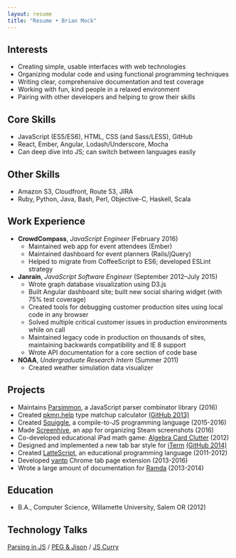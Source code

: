```yaml
---
layout: resume
title: "Resume • Brian Mock"
---
```


## Interests

- Creating simple, usable interfaces with web technologies
- Organizing modular code and using functional programming techniques
- Writing clear, comprehensive documentation and test coverage
- Working with fun, kind people in a relaxed environment
- Pairing with other developers and helping to grow their skills

## Core Skills

- JavaScript (ES5/ES6), HTML, CSS (and Sass/LESS), GitHub
- React, Ember, Angular, Lodash/Underscore, Mocha
- Can deep dive into JS; can switch between languages easily

## Other Skills

- Amazon S3, Cloudfront, Route 53, JIRA
- Ruby, Python, Java, Bash, Perl, Objective-C, Haskell, Scala

## Work Experience

- **CrowdCompass**, *JavaScript Engineer* (February 2016)
    - Maintained web app for event attendees (Ember)
    - Maintained dashboard for event planners (Rails/jQuery)
    - Helped to migrate from CoffeeScript to ES6; developed ESLint strategy
- **Janrain**, *JavaScript Software Engineer* (September 2012–July 2015)
    - Wrote graph database visualization using D3.js
    - Built Angular dashboard site; built new social sharing widget (with 75% test coverage)
    - Created tools for debugging customer production sites using local code in any browser
    - Solved multiple critical customer issues in production environments while on call
    - Maintained legacy code in production on thousands of sites, maintaining backwards compatibility and IE 8 support
    - Wrote API documentation for a core section of code base
- **NOAA**, *Undergraduate Research Intern* (Summer 2011)
    - Created weather simulation data visualizer

## Projects

- Maintains [Parsimmon](https://github.com/jneen/parsimmon/), a JavaScript parser combinator library (2016)
- Created [pkmn.help](https://pkmn.help) type matchup calculator [(GitHub 2013)](https://github.com/wavebeem/pkmn-type-calc)
- Created [Squiggle](http://squiggle-lang.org/), a compile-to-JS programming language (2015-2016)
- Made [Screenhive](https://github.com/wavebeem/screenhive), an app for organizing Steam screenshots (2016)
- Co-developed educational iPad math game: [Algebra Card Clutter](http://itunes.apple.com/us/app/algebra-card-clutter/id549330499) (2012)
- Designed and implemented a new tab bar style for [iTerm](http://iterm2.com/) [(GitHub 2014)](https://github.com/gnachman/iTerm2/pull/185)
- Created [LatteScript](http://misc.mockbrian.com/lattescript/), an educational programming language (2011-2012)
- Developed [yantp](https://chrome.google.com/webstore/detail/yet-another-new-tab-page/imfkhhcponjpjhfpaccepedaabjclbjj) Chrome tab page extension (2013-2016)
- Wrote a large amount of documentation for [Ramda](https://github.com/ramda/ramda/pulls?q=is%3Apr+author%3Awavebeem+is%3Aclosed) (2013-2014)

## Education

- B.A., Computer Science, Willamette University, Salem OR (2012)

## Technology Talks

[Parsing in JS](http://misc.mockbrian.com/talk/parsing-jison/#/)
/ [PEG & Jison](http://misc.mockbrian.com/talk/peg-jison/#/)
/ [JS Curry](http://misc.mockbrian.com/talk/js-curry/#/)
